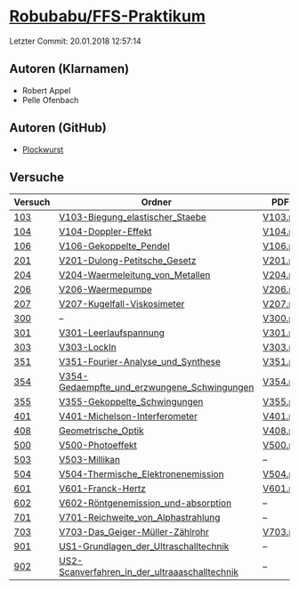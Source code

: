 # [Robubabu/FFS-Praktikum](https://github.com/Robubabu/FFS-Praktikum)

Letzter Commit: 20.01.2018 12:57:14

## Autoren (Klarnamen)
- Robert Appel
- Pelle Ofenbach

## Autoren (GitHub)
- [Plockwurst](https://github.com/Plockwurst)

## Versuche

|        Versuch         |                                                                       Ordner                                                                       |                                                                  PDFs                                                                  |
|------------------------|----------------------------------------------------------------------------------------------------------------------------------------------------|----------------------------------------------------------------------------------------------------------------------------------------|
|[103](../../versuch/103)|[V103-Biegung_elastischer_Staebe](https://github.com/Robubabu/FFS-Praktikum/tree/master/V103-Biegung_elastischer_Staebe)                            |[V103.pdf](https://docs.google.com/viewer?url=https://raw.githubusercontent.com/Robubabu/FFS-Praktikum/master/Versuchs_pdfs/WS/V103.pdf)|
|[104](../../versuch/104)|[V104-Doppler-Effekt](https://github.com/Robubabu/FFS-Praktikum/tree/master/V104-Doppler-Effekt)                                                    |[V104.pdf](https://docs.google.com/viewer?url=https://raw.githubusercontent.com/Robubabu/FFS-Praktikum/master/Versuchs_pdfs/WS/V104.pdf)|
|[106](../../versuch/106)|[V106-Gekoppelte_Pendel](https://github.com/Robubabu/FFS-Praktikum/tree/master/V106-Gekoppelte_Pendel)                                              |[V106.pdf](https://docs.google.com/viewer?url=https://raw.githubusercontent.com/Robubabu/FFS-Praktikum/master/Versuchs_pdfs/WS/V106.pdf)|
|[201](../../versuch/201)|[V201-Dulong-Petitsche_Gesetz](https://github.com/Robubabu/FFS-Praktikum/tree/master/V201-Dulong-Petitsche_Gesetz)                                  |[V201.pdf](https://docs.google.com/viewer?url=https://raw.githubusercontent.com/Robubabu/FFS-Praktikum/master/Versuchs_pdfs/WS/V201.pdf)|
|[204](../../versuch/204)|[V204-Waermeleitung_von_Metallen](https://github.com/Robubabu/FFS-Praktikum/tree/master/V204-Waermeleitung_von_Metallen)                            |[V204.pdf](https://docs.google.com/viewer?url=https://raw.githubusercontent.com/Robubabu/FFS-Praktikum/master/Versuchs_pdfs/WS/V204.pdf)|
|[206](../../versuch/206)|[V206-Waermepumpe](https://github.com/Robubabu/FFS-Praktikum/tree/master/V206-Waermepumpe)                                                          |[V206.pdf](https://docs.google.com/viewer?url=https://raw.githubusercontent.com/Robubabu/FFS-Praktikum/master/Versuchs_pdfs/WS/V206.pdf)|
|[207](../../versuch/207)|[V207-Kugelfall-Viskosimeter](https://github.com/Robubabu/FFS-Praktikum/tree/master/V207-Kugelfall-Viskosimeter)                                    |[V207.pdf](https://docs.google.com/viewer?url=https://raw.githubusercontent.com/Robubabu/FFS-Praktikum/master/Versuchs_pdfs/WS/V207.pdf)|
|[300](../../versuch/300)|–                                                                                                                                                   |[V300.pdf](https://docs.google.com/viewer?url=https://raw.githubusercontent.com/Robubabu/FFS-Praktikum/master/Versuchs_pdfs/WS/V300.pdf)|
|[301](../../versuch/301)|[V301-Leerlaufspannung](https://github.com/Robubabu/FFS-Praktikum/tree/master/V301-Leerlaufspannung)                                                |[V301.pdf](https://docs.google.com/viewer?url=https://raw.githubusercontent.com/Robubabu/FFS-Praktikum/master/Versuchs_pdfs/WS/V301.pdf)|
|[303](../../versuch/303)|[V303-LockIn](https://github.com/Robubabu/FFS-Praktikum/tree/master/V303-LockIn)                                                                    |[V303.pdf](https://docs.google.com/viewer?url=https://raw.githubusercontent.com/Robubabu/FFS-Praktikum/master/Versuchs_pdfs/WS/V303.pdf)|
|[351](../../versuch/351)|[ V351-Fourier-Analyse_und_Synthese](https://github.com/Robubabu/FFS-Praktikum/tree/master/%20V351-Fourier-Analyse_und_Synthese)                    |[V351.pdf](https://docs.google.com/viewer?url=https://raw.githubusercontent.com/Robubabu/FFS-Praktikum/master/Versuchs_pdfs/WS/V351.pdf)|
|[354](../../versuch/354)|[V354-Gedaempfte_und_erzwungene_Schwingungen](https://github.com/Robubabu/FFS-Praktikum/tree/master/V354-Gedaempfte_und_erzwungene_Schwingungen)    |[V354.pdf](https://docs.google.com/viewer?url=https://raw.githubusercontent.com/Robubabu/FFS-Praktikum/master/Versuchs_pdfs/WS/V354.pdf)|
|[355](../../versuch/355)|[V355-Gekoppelte_Schwingungen](https://github.com/Robubabu/FFS-Praktikum/tree/master/V355-Gekoppelte_Schwingungen)                                  |[V355.pdf](https://docs.google.com/viewer?url=https://raw.githubusercontent.com/Robubabu/FFS-Praktikum/master/Versuchs_pdfs/WS/V355.pdf)|
|[401](../../versuch/401)|[V401-Michelson-Interferometer](https://github.com/Robubabu/FFS-Praktikum/tree/master/V401-Michelson-Interferometer)                                |[V401.pdf](https://docs.google.com/viewer?url=https://raw.githubusercontent.com/Robubabu/FFS-Praktikum/master/Versuchs_pdfs/SS/V401.pdf)|
|[408](../../versuch/408)|[Geometrische_Optik](https://github.com/Robubabu/FFS-Praktikum/tree/master/Geometrische_Optik)                                                      |[V408.pdf](https://docs.google.com/viewer?url=https://raw.githubusercontent.com/Robubabu/FFS-Praktikum/master/Versuchs_pdfs/SS/V408.pdf)|
|[500](../../versuch/500)|[V500-Photoeffekt](https://github.com/Robubabu/FFS-Praktikum/tree/master/V500-Photoeffekt)                                                          |[V500.pdf](https://docs.google.com/viewer?url=https://raw.githubusercontent.com/Robubabu/FFS-Praktikum/master/Versuchs_pdfs/SS/V500.pdf)|
|[503](../../versuch/503)|[V503-Millikan](https://github.com/Robubabu/FFS-Praktikum/tree/master/V503-Millikan)                                                                |–                                                                                                                                       |
|[504](../../versuch/504)|[V504-Thermische_Elektronenemission](https://github.com/Robubabu/FFS-Praktikum/tree/master/V504-Thermische_Elektronenemission)                      |[V504.pdf](https://docs.google.com/viewer?url=https://raw.githubusercontent.com/Robubabu/FFS-Praktikum/master/Versuchs_pdfs/SS/V504.pdf)|
|[601](../../versuch/601)|[V601-Franck-Hertz](https://github.com/Robubabu/FFS-Praktikum/tree/master/V601-Franck-Hertz)                                                        |[V601.pdf](https://docs.google.com/viewer?url=https://raw.githubusercontent.com/Robubabu/FFS-Praktikum/master/Versuchs_pdfs/SS/V601.pdf)|
|[602](../../versuch/602)|[V602-Röntgenemission_und-absorption](https://github.com/Robubabu/FFS-Praktikum/tree/master/V602-R%C3%B6ntgenemission_und-absorption)               |–                                                                                                                                       |
|[701](../../versuch/701)|[V701-Reichweite_von_Alphastrahlung](https://github.com/Robubabu/FFS-Praktikum/tree/master/V701-Reichweite_von_Alphastrahlung)                      |–                                                                                                                                       |
|[703](../../versuch/703)|[V703-Das_Geiger-Müller-Zählrohr](https://github.com/Robubabu/FFS-Praktikum/tree/master/V703-Das_Geiger-M%C3%BCller-Z%C3%A4hlrohr)                  |[V703.pdf](https://docs.google.com/viewer?url=https://raw.githubusercontent.com/Robubabu/FFS-Praktikum/master/Versuchs_pdfs/SS/V703.pdf)|
|[901](../../versuch/901)|[US1-Grundlagen_der_Ultraschalltechnik](https://github.com/Robubabu/FFS-Praktikum/tree/master/US1-Grundlagen_der_Ultraschalltechnik)                |–                                                                                                                                       |
|[902](../../versuch/902)|[US2-Scanverfahren_in_der_ultraaaschalltechnik](https://github.com/Robubabu/FFS-Praktikum/tree/master/US2-Scanverfahren_in_der_ultraaaschalltechnik)|–                                                                                                                                       |
